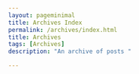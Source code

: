 ```yaml
---
layout: pageminimal
title: Archives Index
permalink: /archives/index.html
title: Archives
tags: [Archives]
description: "An archive of posts "

---
```


